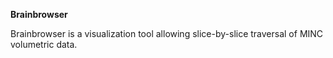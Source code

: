**Brainbrowser**

Brainbrowser is a visualization tool allowing slice-by-slice traversal of MINC volumetric data.


